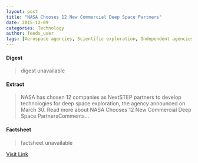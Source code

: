 ```yaml
---
layout: post
title: "NASA Chooses 12 New Commercial Deep Space Partners"
date: 2015-12-09
categories: Technology
author: feeds_user
tags: [Aerospace agencies, Scientific exploration, Independent agencies of the United States government, Aerospace organisations, Webby Award winners, Space programs, Space organizations, Science and technology, Aerospace, Astronautics, Space agencies, Space-based economy, Space traffic management, Outer space, Space program of the United States, NASA, Flight, Space exploration, Spaceflight, Government of the United States]
---
```



#### Digest
>digest unavailable

#### Extract
>NASA has chosen 12 companies as NextSTEP partners to develop technologies for deep space exploration, the agency announced on March 30. Read more about NASA Chooses 12 New Commercial Deep Space PartnersComments...

#### Factsheet
>factsheet unavailable

[Visit Link](http://www.pddnet.com/round-ups/2015/03/nasa-chooses-12-new-commercial-deep-space-partners)


